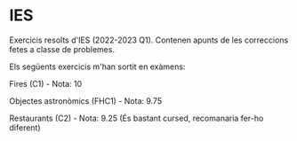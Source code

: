 # IES
Exercicis resolts d'IES (2022-2023 Q1). Contenen apunts de les correccions fetes a classe de problemes.

Els següents exercicis m'han sortit en exàmens:

Fires (C1) - Nota: 10

Objectes astronòmics (FHC1) - Nota: 9.75

Restaurants (C2) - Nota: 9.25
(És bastant cursed, recomanaria fer-ho diferent)
